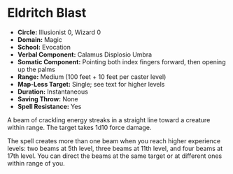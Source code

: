 # Eldritch Blast

- **Circle:** Illusionist 0, Wizard 0
- **Domain:** Magic
- **School:** Evocation
- **Verbal Component:** Calamus Displosio Umbra
- **Somatic Component:** Pointing both index fingers forward, then opening up the palms
- **Range:** Medium (100 feet + 10 feet per caster level)
- **Map-Less Target:** Single; see text for higher levels
- **Duration:** Instantaneous
- **Saving Throw:** None
- **Spell Resistance:** Yes

A beam of crackling energy streaks in a straight line toward a creature within range. The target takes 1d10 force damage.

The spell creates more than one beam when you reach higher experience levels: two beams at 5th level, three beams at 11th level, and four beams at 17th level. You can direct the beams at the same target or at different ones within range of you.
